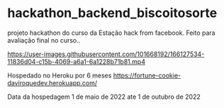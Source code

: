 # hackathon_backend_biscoitosorte

projeto hackathon do curso da Estação hack from facebook. Feito para avaliação final no curso..

https://user-images.githubusercontent.com/101668192/166127534-11836d04-c15b-4069-a6a1-6a1228b71b81.mp4

Hospedado no Heroku por 6 meses https://fortune-cookie-daviroquedev.herokuapp.com/

Data da hospedagem 1 de maio de 2022 ate 1 de outubro de 2022

